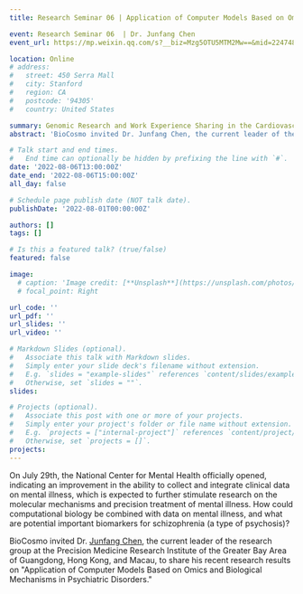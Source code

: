 ```yaml
---
title: Research Seminar 06 | Application of Computer Models Based on Omics and Biological Mechanisms in Psychiatric Disorders

event: Research Seminar 06  | Dr. Junfang Chen
event_url: https://mp.weixin.qq.com/s?__biz=Mzg5OTU5MTM2Mw==&mid=2247483968&idx=1&sn=9b04cfec02feb6ff9845f4f12ff73f9e&chksm=c051bfecf72636fa9df61957dff0b463ca7492a0835d8091e148000392013a2b1b0e59a992c6#rd

location: Online
# address:
#   street: 450 Serra Mall
#   city: Stanford
#   region: CA
#   postcode: '94305'
#   country: United States

summary: Genomic Research and Work Experience Sharing in the Cardiovascular Field
abstract: 'BioCosmo invited Dr. Junfang Chen, the current leader of the research group at the Precision Medicine Research Institute of the Greater Bay Area of Guangdong, Hong Kong, and Macau, to share his recent research results on "Application of Computer Models Based on Omics and Biological Mechanisms in Psychiatric Disorders."'

# Talk start and end times.
#   End time can optionally be hidden by prefixing the line with `#`.
date: '2022-08-06T13:00:00Z'
date_end: '2022-08-06T15:00:00Z'
all_day: false

# Schedule page publish date (NOT talk date).
publishDate: '2022-08-01T00:00:00Z'

authors: []
tags: []

# Is this a featured talk? (true/false)
featured: false

image:
  # caption: 'Image credit: [**Unsplash**](https://unsplash.com/photos/bzdhc5b3Bxs)'
  # focal_point: Right

url_code: ''
url_pdf: ''
url_slides: ''
url_video: ''

# Markdown Slides (optional).
#   Associate this talk with Markdown slides.
#   Simply enter your slide deck's filename without extension.
#   E.g. `slides = "example-slides"` references `content/slides/example-slides.md`.
#   Otherwise, set `slides = ""`.
slides:

# Projects (optional).
#   Associate this post with one or more of your projects.
#   Simply enter your project's folder or file name without extension.
#   E.g. `projects = ["internal-project"]` references `content/project/deep-learning/index.md`.
#   Otherwise, set `projects = []`.
projects:
---
```

On July 29th, the National Center for Mental Health officially opened, indicating an improvement in the ability to collect and integrate clinical data on mental illness, which is expected to further stimulate research on the molecular mechanisms and precision treatment of mental illness. How could computational biology be combined with data on mental illness, and what are potential important biomarkers for schizophrenia (a type of psychosis)?

BioCosmo invited Dr. [Junfang Chen](https://www.researchgate.net/profile/Junfang-Chen-2), the current leader of the research group at the Precision Medicine Research Institute of the Greater Bay Area of Guangdong, Hong Kong, and Macau, to share his recent research results on "Application of Computer Models Based on Omics and Biological Mechanisms in Psychiatric Disorders."
